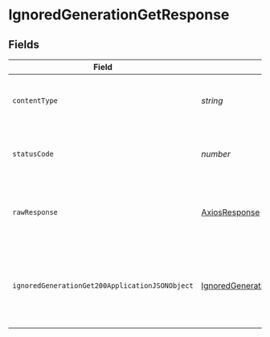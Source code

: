 # IgnoredGenerationGetResponse


## Fields

| Field                                                                                                       | Type                                                                                                        | Required                                                                                                    | Description                                                                                                 |
| ----------------------------------------------------------------------------------------------------------- | ----------------------------------------------------------------------------------------------------------- | ----------------------------------------------------------------------------------------------------------- | ----------------------------------------------------------------------------------------------------------- |
| `contentType`                                                                                               | *string*                                                                                                    | :heavy_check_mark:                                                                                          | HTTP response content type for this operation                                                               |
| `statusCode`                                                                                                | *number*                                                                                                    | :heavy_check_mark:                                                                                          | HTTP response status code for this operation                                                                |
| `rawResponse`                                                                                               | [AxiosResponse](https://axios-http.com/docs/res_schema)                                                     | :heavy_minus_sign:                                                                                          | Raw HTTP response; suitable for custom response parsing                                                     |
| `ignoredGenerationGet200ApplicationJSONObject`                                                              | [IgnoredGenerationGet200ApplicationJSON](../../models/operations/ignoredgenerationget200applicationjson.md) | :heavy_minus_sign:                                                                                          | A successful response that contains the simpleObject sent in the request body                               |